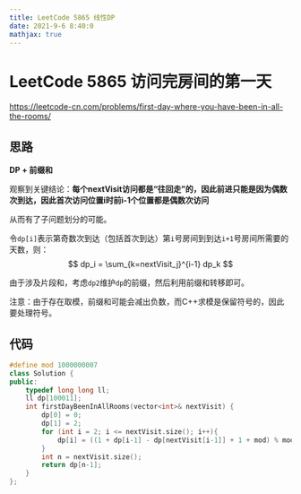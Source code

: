 ```yaml
---
title: LeetCode 5865 线性DP
date: 2021-9-6 8:40:0
mathjax: true
---
```

# LeetCode 5865 访问完房间的第一天

<https://leetcode-cn.com/problems/first-day-where-you-have-been-in-all-the-rooms/>

## 思路

**DP + 前缀和**

观察到关键结论：**每个nextVisit访问都是“往回走”的，因此前进只能是因为偶数次到达，因此首次访问位置i时前i-1个位置都是偶数次访问**

从而有了子问题划分的可能。

令`dp[i]`表示第奇数次到达（包括首次到达）第`i`号房间到到达`i+1`号房间所需要的天数，则：
$$
    dp_i = \sum_{k=nextVisit_j}^{i-1} dp_k
$$

由于涉及片段和，考虑`dp2`维护`dp`的前缀，然后利用前缀和转移即可。

注意：由于存在取模，前缀和可能会减出负数，而C++求模是保留符号的，因此要处理符号。

## 代码

```cpp
#define mod 1000000007
class Solution {
public:
    typedef long long ll;
    ll dp[100011];
    int firstDayBeenInAllRooms(vector<int>& nextVisit) {
        dp[0] = 0;
        dp[1] = 2;
        for (int i = 2; i <= nextVisit.size(); i++){
            dp[i] = ((1 + dp[i-1] - dp[nextVisit[i-1]] + 1 + mod) % mod + dp[i-1])%mod;
        }
        int n = nextVisit.size();
        return dp[n-1];
    }
};
```